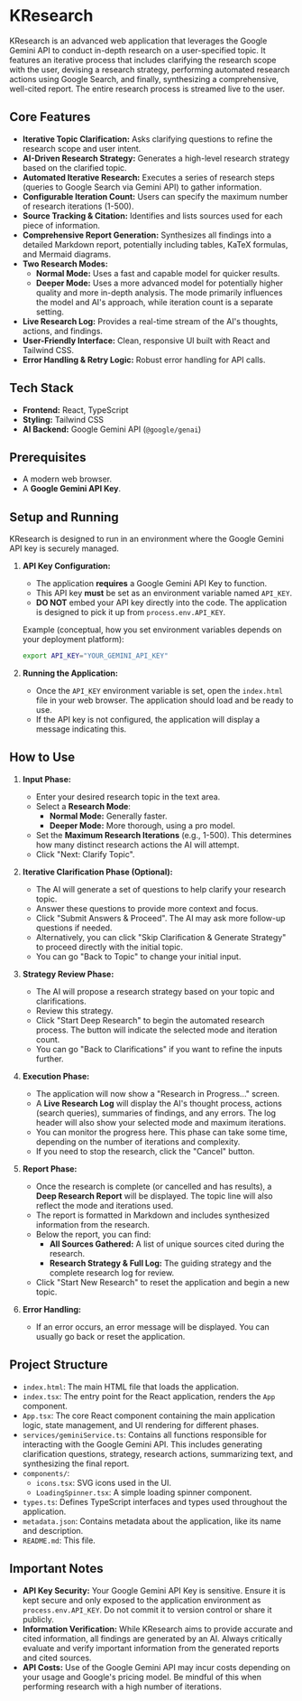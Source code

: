 # KResearch

KResearch is an advanced web application that leverages the Google Gemini API to conduct in-depth research on a user-specified topic. It features an iterative process that includes clarifying the research scope with the user, devising a research strategy, performing automated research actions using Google Search, and finally, synthesizing a comprehensive, well-cited report. The entire research process is streamed live to the user.

## Core Features

*   **Iterative Topic Clarification:** Asks clarifying questions to refine the research scope and user intent.
*   **AI-Driven Research Strategy:** Generates a high-level research strategy based on the clarified topic.
*   **Automated Iterative Research:** Executes a series of research steps (queries to Google Search via Gemini API) to gather information.
*   **Configurable Iteration Count:** Users can specify the maximum number of research iterations (1-500).
*   **Source Tracking & Citation:** Identifies and lists sources used for each piece of information.
*   **Comprehensive Report Generation:** Synthesizes all findings into a detailed Markdown report, potentially including tables, KaTeX formulas, and Mermaid diagrams.
*   **Two Research Modes:**
    *   **Normal Mode:** Uses a fast and capable model for quicker results.
    *   **Deeper Mode:** Uses a more advanced model for potentially higher quality and more in-depth analysis. The mode primarily influences the model and AI's approach, while iteration count is a separate setting.
*   **Live Research Log:** Provides a real-time stream of the AI's thoughts, actions, and findings.
*   **User-Friendly Interface:** Clean, responsive UI built with React and Tailwind CSS.
*   **Error Handling & Retry Logic:** Robust error handling for API calls.

## Tech Stack

*   **Frontend:** React, TypeScript
*   **Styling:** Tailwind CSS
*   **AI Backend:** Google Gemini API (`@google/genai`)

## Prerequisites

*   A modern web browser.
*   A **Google Gemini API Key**.

## Setup and Running

KResearch is designed to run in an environment where the Google Gemini API key is securely managed.

1.  **API Key Configuration:**
    *   The application **requires** a Google Gemini API Key to function.
    *   This API key **must** be set as an environment variable named `API_KEY`.
    *   **DO NOT** embed your API key directly into the code. The application is designed to pick it up from `process.env.API_KEY`.

    Example (conceptual, how you set environment variables depends on your deployment platform):
    ```bash
    export API_KEY="YOUR_GEMINI_API_KEY"
    ```

2.  **Running the Application:**
    *   Once the `API_KEY` environment variable is set, open the `index.html` file in your web browser. The application should load and be ready to use.
    *   If the API key is not configured, the application will display a message indicating this.

## How to Use

1.  **Input Phase:**
    *   Enter your desired research topic in the text area.
    *   Select a **Research Mode**:
        *   **Normal Mode:** Generally faster.
        *   **Deeper Mode:** More thorough, using a pro model.
    *   Set the **Maximum Research Iterations** (e.g., 1-500). This determines how many distinct research actions the AI will attempt.
    *   Click "Next: Clarify Topic".

2.  **Iterative Clarification Phase (Optional):**
    *   The AI will generate a set of questions to help clarify your research topic.
    *   Answer these questions to provide more context and focus.
    *   Click "Submit Answers & Proceed". The AI may ask more follow-up questions if needed.
    *   Alternatively, you can click "Skip Clarification & Generate Strategy" to proceed directly with the initial topic.
    *   You can go "Back to Topic" to change your initial input.

3.  **Strategy Review Phase:**
    *   The AI will propose a research strategy based on your topic and clarifications.
    *   Review this strategy.
    *   Click "Start Deep Research" to begin the automated research process. The button will indicate the selected mode and iteration count.
    *   You can go "Back to Clarifications" if you want to refine the inputs further.

4.  **Execution Phase:**
    *   The application will now show a "Research in Progress..." screen.
    *   A **Live Research Log** will display the AI's thought process, actions (search queries), summaries of findings, and any errors. The log header will also show your selected mode and maximum iterations.
    *   You can monitor the progress here. This phase can take some time, depending on the number of iterations and complexity.
    *   If you need to stop the research, click the "Cancel" button.

5.  **Report Phase:**
    *   Once the research is complete (or cancelled and has results), a **Deep Research Report** will be displayed. The topic line will also reflect the mode and iterations used.
    *   The report is formatted in Markdown and includes synthesized information from the research.
    *   Below the report, you can find:
        *   **All Sources Gathered:** A list of unique sources cited during the research.
        *   **Research Strategy & Full Log:** The guiding strategy and the complete research log for review.
    *   Click "Start New Research" to reset the application and begin a new topic.

6.  **Error Handling:**
    *   If an error occurs, an error message will be displayed. You can usually go back or reset the application.

## Project Structure

*   `index.html`: The main HTML file that loads the application.
*   `index.tsx`: The entry point for the React application, renders the `App` component.
*   `App.tsx`: The core React component containing the main application logic, state management, and UI rendering for different phases.
*   `services/geminiService.ts`: Contains all functions responsible for interacting with the Google Gemini API. This includes generating clarification questions, strategy, research actions, summarizing text, and synthesizing the final report.
*   `components/`:
    *   `icons.tsx`: SVG icons used in the UI.
    *   `LoadingSpinner.tsx`: A simple loading spinner component.
*   `types.ts`: Defines TypeScript interfaces and types used throughout the application.
*   `metadata.json`: Contains metadata about the application, like its name and description.
*   `README.md`: This file.

## Important Notes

*   **API Key Security:** Your Google Gemini API Key is sensitive. Ensure it is kept secure and only exposed to the application environment as `process.env.API_KEY`. Do not commit it to version control or share it publicly.
*   **Information Verification:** While KResearch aims to provide accurate and cited information, all findings are generated by an AI. Always critically evaluate and verify important information from the generated reports and cited sources.
*   **API Costs:** Use of the Google Gemini API may incur costs depending on your usage and Google's pricing model. Be mindful of this when performing research with a high number of iterations.
